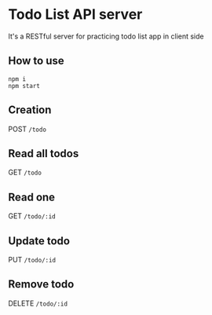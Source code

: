 # Todo List API server

It's a RESTful server for practicing todo list app in client side

## How to use

```
npm i
npm start
```

## Creation

POST `/todo`

## Read all todos

GET `/todo`

## Read one

GET `/todo/:id`

## Update todo

PUT `/todo/:id`

## Remove todo

DELETE `/todo/:id`
